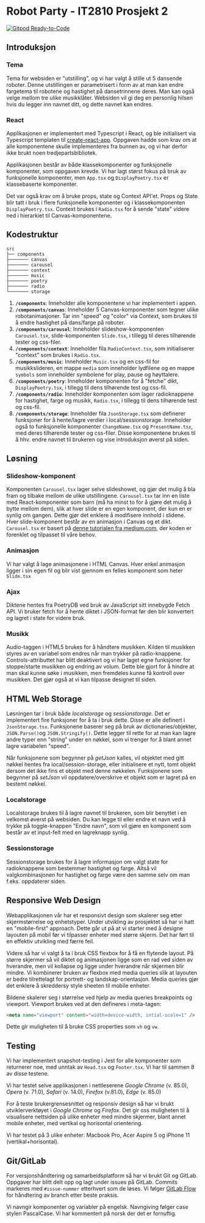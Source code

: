 # Robot Party - IT2810 Prosjekt 2
[![Gitpod Ready-to-Code](https://img.shields.io/badge/Gitpod-Ready--to--Code-blue?logo=gitpod)](https://gitpod.idi.ntnu.no/#https://gitlab.stud.idi.ntnu.no/it2810-h20/team-13/it2810-prosjekt-2) 

## Introduksjon

### Tema

Tema for websiden er "utstilling", og vi har valgt å stille ut 5 dansende roboter. Denne utstillingen er parametrisert i form av at man kan endre fargetema til robotene og hastighet på dansetrinnene deres. Man kan også velge mellom tre ulike musikklåter. Websiden vil gi deg en personlig hilsen hvis du legger inn navnet ditt, og dette navnet kan endres.

### React

Applikasjonen er implementert med Typescript i React, og ble initialisert via Typescript templaten til [create-react-app](https://create-react-app.dev/docs/adding-typescript/). Oppgaven hadde som krav om at alle komponentene skulle implementeres fra bunnen av, og vi har derfor ikke brukt noen tredjepartsbibliotek.

Applikasjonen består av både klassekomponenter og funksjonelle komponenter, som oppgaven krevde. Vi har lagt størst fokus på bruk av funksjonelle komponenter, men `App.tsx` og `DisplayPoetry.tsx` er klassebaserte komponenter.

Det var også krav om å bruke props, state og Context API'et. Props og State blir tatt i bruk i flere funksjonelle komponenter og i klassekomponenten `DisplayPoetry.tsx`. Context brukes i `Radio.tsx` for å sende "state" videre ned i hierarkiet til Canvas-komponentene.


## Kodestruktur

    src
    ├── components
    ├─────── canvas
    ├─────── carousel
    ├─────── context
    ├─────── music
    ├─────── poetry
    ├─────── radio
    └─────── storage

1.  **`/components`**: Inneholder alle komponentene vi har implementert i appen.
2.  **`/components/canvas`**: Inneholder 5 Canvas-komponenter som tegner ulike robotanimasjoner. Tar inn "speed" og "color" via Context, som brukes til å endre hastighet på dans/farge på roboter.
3.  **`/components/carousel`**: Inneholder slideshow-komponenten `Carousel.tsx`, slide-komponenten `Slide.tsx`, i tillegg til deres tilhørende tester og css-filer.
4.  **`/components/context`**: Inneholder fila `RadioContext.tsx`, som initialiserer "context" som brukes i `Radio.tsx`.
5.  **`/components/music`**: Inneholder `Music.tsx` og en css-fil for musikkslideren, en mappe `media` som inneholder lydfilene og en mappe `symbols` som inneholder symbolene for play, pause og høyttalere.
6.  **`/components/poetry`**: Inneholder komponenten for å "fetche" dikt, `DisplayPoetry.tsx`, i tillegg til dens tilhørende test og css-fil.
7.  **`/components/radio`**: Inneholder komponenten som lager radioknappene for hastighet, farge og musikk, `Radio.tsx`, i tillegg til dens tilhørende test og css-fil.
8.  **`/components/storage`**: Inneholder fila `JsonStorage.tsx` som definerer funksjoner for å hente/lagre verdier i local/sessionstorage. Inneholder også to funksjonelle komponenter `ChangeName.tsx` og `PresentName.tsx`, med deres tilhørende tester og css-filer. Disse komponentene brukes til å hhv. endre navnet til brukeren og vise introduksjon øverst på siden.

## Løsning

### Slideshow-komponent

Komponenten `Carousel.tsx` lager selve slideshowet, og gjør det mulig å bla fram og tilbake mellom de ulike utstillingene. `Carousel.tsx` tar inn en liste med React-komponenter som barn (må ha minst to for å gjøre det mulig å bytte mellom dem), slik at hver slide er en egen komponent, der kun en er synlig om gangen. Dette gjør det enklere å modifisere innhold i slidene. Hver slide-komponent består av en animasjon i Canvas og et dikt. `Carousel.tsx` er basert på [denne tutorialen fra medium.com](https://medium.com/octopus-wealth/creating-a-carousel-in-react-e45918738212), der koden er forenklet og tilpasset til våre behov.

### Animasjon
Vi har valgt å lage animasjonene i HTML Canvas. Hver enkel animasjon ligger i sin egen fil og blir vist gjennom en felles komponent som heter `Slide.tsx`

### Ajax
Diktene hentes fra PoetryDB ved bruk av JavaScript sitt innebygde Fetch API. Vi bruker fetch for å hente diktet i JSON-format før den blir konvertert og lagret i state for videre bruk.

### Musikk
Audio-taggen i HTML5 brukes for å håndtere musikken. Kilden til musikken styres av en variabel som endres når man trykker på radio-knappene. Controls-attributtet har blitt deaktivert og vi har laget egne funksjoner for stoppe/starte musikken og endring av volum. Dette ble gjort for å hindre at man skal kunne søke i musikken, men fremdeles kunne få kontroll over musikken. Det gjør også at vi kan tilpasse designet til siden.

## HTML Web Storage

Løsningen tar i bruk både _localstorage_ og _sessionstorage_. Det er implementert fire funksjoner for å ta i bruk dette. Disse er alle definert i `JsonStorage.tsx`. Funksjonene baserer seg på bruk av dictionaries/objekter, `JSON.Parse()`og `JSON.Stringify()`. Dette legger til rette for at man kan lagre andre typer enn "string" under en nøkkel, som vi trenger for å blant annet lagre variabelen "speed".

Når funksjonene som begynner på _getJson_ kalles, vil objektet med gitt nøkkel hentes fra local/session-storage, eller initialisere et nytt, tomt objekt dersom det ikke fins et objekt med denne nøkkelen. Funksjonene som begynner på _setJson_ vil oppdatere/overskrive et objekt som er lagret på en bestemt nøkkel. 

### Localstorage

Localstorage brukes til å lagre navnet til brukeren, som blir benyttet i en velkomst øverst på websiden. Du kan legge til eller endre et navn ved å trykke på toggle-knappen "Endre navn", som vil gjøre en komponent som består av et input-felt med en lagreknapp synlig.

### Sessionstorage

Sessionstorage brukes for å lagre informasjon om valgt state for radioknappene som bestemmer hastighet og farge. Altså vil valgkombinasjonen for hastighet og farge være den samme selv om man f.eks. oppdaterer siden.

## Responsive Web Design

Webapplikasjonen vår har et responsivt design som skalerer seg etter skjermstørrelse og enhetstyper. Under utvikling av prosjektet så har vi hatt en "mobile-first" approach. Dette går ut på at vi starter med å designe layouten på mobil før vi tilpasser enheter med større skjerm. Det har ført til en effektiv utvikling med færre feil.

Videre så har vi valgt å ta i bruk CSS flexbox for å få en flytende layout. På større skjermer så vil diktet og animasjonen ligge som en rad ved siden av hverandre, men vil kollapse og ligge under hverandre når skjermen blir mindre. Vi kombinerer bruken av flexbox med media queries  slik at layouten er bedre tilrettelagt for portrett- og landskap-orientasjon. Media queries gjør det enklere å skreddersy style sheeten til mobile enheter.

Bildene skalerer seg i størrelse ved hjelp av media queries breakpoints og viewport. Viewport brukes ved at den defineres i meta-tagen:

```html
<meta name="viewport" content="width=device-width, intial-scale=1" />
```
Dette gir muligheten til å bruke CSS properties som `vh` og `vw`.


## Testing

Vi har implementert snapshot-testing i Jest for alle komponenter som returnerer noe, med unntak av `Head.tsx` og `Footer.tsx`. Vi har til sammen 8 av disse testene.

Vi har testet selve applikasjonen i nettleserene _Google Chrome_ (v. 85.0), _Opera_ (v. 71.0), _Safari_ (v. 14.0), _Firefox_ (v.81.0), _Edge_ (v. 85.0)

For å teste brukergrensesnittet og responsiv design så har vi brukt utviklerverktøyet i _Google Chrome_ og _Firefox_. Det gir oss muligheten til å visualisere nettsiden på ulike enheter med mindre skjermer, blant annet mobile enheter, med vertikal og horisontal orientering.

Vi har testet på 3 ulike enheter: Macbook Pro, Acer Aspire 5 og iPhone 11 (vertikal+horisontal). 


## Git/GitLab

For versjonshåndtering og samarbeidsplatform så har vi brukt Git og GitLab. Oppgaver har blitt delt opp og lagt under issues på GitLab. Commits markeres med `#issue-nummer` etterhvert som de løses. Vi følger [GitLab Flow](https://docs.gitlab.com/ee/topics/gitlab_flow.html) for håndtering av branch etter beste praksis.

Vi navngir komponenter og variabler på engelsk. Navngiving følger case stylen PascalCase. Vi har kommentert på norsk der det er fornuftig.







